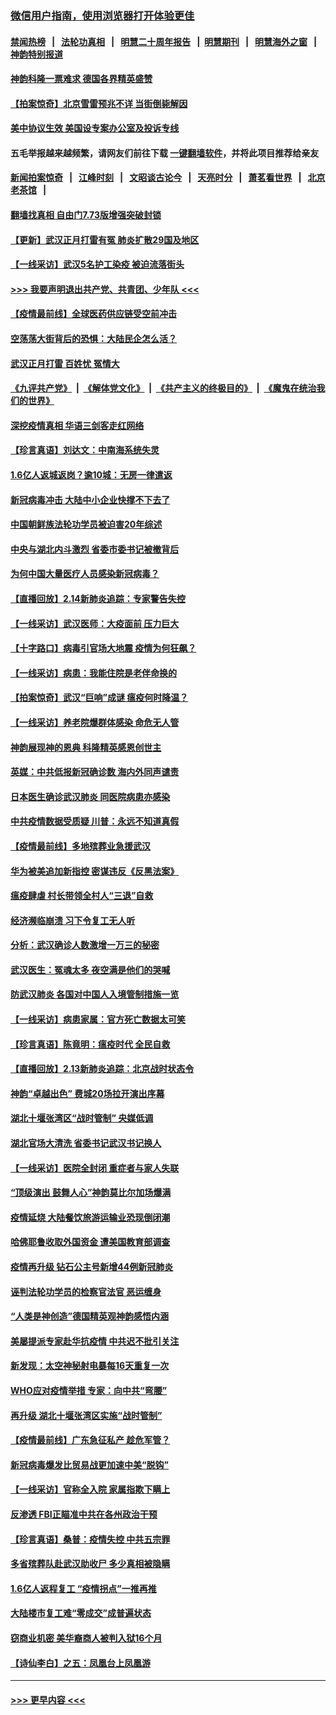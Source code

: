 ### [微信用户指南，使用浏览器打开体验更佳](https://github.com/gfw-breaker/banned-news1/blob/master/indexes/wechat-guide.md?t=0)
#### [禁闻热榜](热点新闻.md?t=0)  &nbsp;&nbsp;|&nbsp;&nbsp; [法轮功真相](https://github.com/gfw-breaker/truth/blob/master/README.md?t=0) &nbsp;&nbsp;|&nbsp;&nbsp; [明慧二十周年报告](https://github.com/gfw-breaker/mh-reports/blob/master/README.md?t=0) &nbsp;&nbsp;|&nbsp;&nbsp;[明慧期刊](https://github.com/gfw-breaker/mh-qikan) &nbsp;&nbsp;|&nbsp;&nbsp; [明慧海外之窗](https://github.com/gfw-breaker/mh-news/blob/master/README.md?t=0) &nbsp;&nbsp;|&nbsp;&nbsp; [神韵特别报道](https://github.com/gfw-breaker/mh-news/blob/master/shenyun.md?t=0)
#### [神韵科隆一票难求 德国各界精英盛赞](../pages/nf4514/n11870655.md?t=02151533) 
#### [【拍案惊奇】北京雪雷预兆不详 当街倒毙解因](../pages/nf4514/n11870203.md?t=02151533) 
#### [美中协议生效 美国设专案办公室及投诉专线](../pages/nf4514/n11870266.md?t=02151533) 
#### 五毛举报越来越频繁，请网友们前往下载 [一键翻墙软件](https://github.com/gfw-breaker/ssr-accounts)，并将此项目推荐给亲友
#### [新闻拍案惊奇](https://github.com/gfw-breaker/banned-news1/blob/master/pages/link4.md) &nbsp;&nbsp;|&nbsp;&nbsp; [江峰时刻](https://github.com/gfw-breaker/banned-news1/blob/master/pages/link4.md) &nbsp;&nbsp;|&nbsp;&nbsp; [文昭谈古论今](https://github.com/gfw-breaker/banned-news1/blob/master/pages/link4.md) &nbsp;&nbsp;|&nbsp;&nbsp; [天亮时分](https://github.com/gfw-breaker/banned-news1/blob/master/pages/link4.md) &nbsp;&nbsp;|&nbsp;&nbsp; [萧茗看世界](https://github.com/gfw-breaker/banned-news1/blob/master/pages/link4.md) &nbsp;&nbsp;|&nbsp;&nbsp; [北京老茶馆](https://github.com/gfw-breaker/banned-news1/blob/master/pages/link4.md) &nbsp;&nbsp;|&nbsp;&nbsp; 
#### [翻墙找真相 自由门7.73版增强突破封锁](../pages/nf4514/n11869569.md?t=02151533) 
#### [【更新】武汉正月打雷有冤 肺炎扩散29国及地区](../pages/nf4514/n11801312.md?t=02151533) 
#### [【一线采访】武汉5名护工染疫 被迫流落街头](../pages/nf4514/n11870054.md?t=02151533) 
#### [>>> 我要声明退出共产党、共青团、少年队 <<<](https://github.com/begood0513/goodnews/blob/master/quit/letter.md) 
#### [【疫情最前线】全球医药供应链受空前冲击](../pages/nf4514/n11869614.md?t=02151533) 
#### [空荡荡大街背后的恐惧：大陆民企怎么活？](../pages/nf4514/n11869676.md?t=02151533) 
#### [武汉正月打雷 百姓忧 冤情大](../pages/nf4514/n11869531.md?t=02151533) 
#### [《九评共产党》](https://github.com/begood0513/9ping.md/blob/master/README.md) &nbsp;|&nbsp; [《解体党文化》](../../../../jtdwh.md/blob/master/README.md)  &nbsp;|&nbsp; [《共产主义的终极目的》](../../../../gczydzjmd.md/blob/master/README.md) &nbsp;|&nbsp; [《魔鬼在统治我们的世界》](../../../../mgztzwmdsj.md/blob/master/README.md) 
#### [深挖疫情真相 华语三剑客走红网络](../pages/nf4514/n11867482.md?t=02151533) 
#### [【珍言真语】刘达文：中南海系统失灵](../pages/nf4514/n11869465.md?t=02151533) 
#### [1.6亿人返城返岗？逾10城：无房一律遣返](../pages/nf4514/n11869360.md?t=02151533) 
#### [新冠病毒冲击 大陆中小企业快撑不下去了](../pages/nf4514/n11869259.md?t=02151533) 
#### [中国朝鲜族法轮功学员被迫害20年综述](../pages/nf4514/n11846618.md?t=02151533) 
#### [中央与湖北内斗激烈 省委市委书记被撤背后](../pages/nf4514/n11868325.md?t=02151533) 
#### [为何中国大量医疗人员感染新冠病毒？](../pages/nf4514/n11869001.md?t=02151533) 
#### [【直播回放】2.14新肺炎追踪：专家警告失控](../pages/nf4514/n11868930.md?t=02151533) 
#### [【一线采访】武汉医师：大疫面前 压力巨大](../pages/nf4514/n11868829.md?t=02151533) 
#### [【十字路口】病毒引官场大地震 疫情为何狂飙？](../pages/nf4514/n11867660.md?t=02151533) 
#### [【一线采访】病患：我能住院是老伴命换的](../pages/nf4514/n11867769.md?t=02151533) 
#### [【拍案惊奇】武汉“巨响”成谜 瘟疫何时降温？](../pages/nf4514/n11867555.md?t=02151533) 
#### [【一线采访】养老院爆群体感染 命危无人管](../pages/nf4514/n11868341.md?t=02151533) 
#### [神韵展现神的恩典 科隆精英感恩创世主](../pages/nf4514/n11867850.md?t=02151533) 
#### [英媒：中共低报新冠确诊数 海内外同声谴责](../pages/nf4514/n11867421.md?t=02151533) 
#### [日本医生确诊武汉肺炎 同医院病患亦感染](../pages/nf4514/n11867779.md?t=02151533) 
#### [中共疫情数据受质疑 川普：永远不知道真假](../pages/nf4514/n11867195.md?t=02151533) 
#### [【疫情最前线】多地殡葬业急援武汉](../pages/nf4514/n11866914.md?t=02151533) 
#### [华为被美追加新指控 密谋违反《反黑法案》](../pages/nf4514/n11867191.md?t=02151533) 
#### [瘟疫肆虐 村长带领全村人“三退”自救](../pages/nf4514/n11861714.md?t=02151533) 
#### [经济濒临崩溃 习下令复工无人听](../pages/nf4514/n11867269.md?t=02151533) 
#### [分析：武汉确诊人数激增一万三的秘密](../pages/nf4514/n11866187.md?t=02151533) 
#### [武汉医生：冤魂太多 夜空满是他们的哭喊](../pages/nf4514/n11867107.md?t=02151533) 
#### [防武汉肺炎 各国对中国人入境管制措施一览](../pages/nf4514/n11838726.md?t=02151533) 
#### [【一线采访】病患家属：官方死亡数据太可笑](../pages/nf4514/n11866840.md?t=02151533) 
#### [【珍言真语】陈竟明：瘟疫时代 全民自救](../pages/nf4514/n11866765.md?t=02151533) 
#### [【直播回放】2.13新肺炎追踪：北京战时状态令](../pages/nf4514/n11866261.md?t=02151533) 
#### [神韵“卓越出色” 费城20场拉开演出序幕](../pages/nf4514/n11866232.md?t=02151533) 
#### [湖北十堰张湾区“战时管制” 央媒低调](../pages/nf4514/n11866013.md?t=02151533) 
#### [湖北官场大清洗 省委书记武汉书记换人](../pages/nf4514/n11865112.md?t=02151533) 
#### [【一线采访】医院全封闭 重症者与家人失联](../pages/nf4514/n11864778.md?t=02151533) 
#### [“顶级演出 鼓舞人心”神韵莫比尔加场爆满](../pages/nf4514/n11865855.md?t=02151533) 
#### [疫情延烧 大陆餐饮旅游运输业恐现倒闭潮](../pages/nf4514/n11865608.md?t=02151533) 
#### [哈佛耶鲁收取外国资金 遭美国教育部调查](../pages/nf4514/n11864950.md?t=02151533) 
#### [疫情再升级 钻石公主号新增44例新冠肺炎](../pages/nf4514/n11865033.md?t=02151533) 
#### [诬判法轮功学员的检察官法官 恶运缠身](../pages/nf4514/n11864380.md?t=02151533) 
#### [“人类是神创造”德国精英观神韵感悟内涵](../pages/nf4514/n11865185.md?t=02151533) 
#### [美屡提派专家赴华抗疫情 中共迟不批引关注](../pages/nf4514/n11864719.md?t=02151533) 
#### [新发现：太空神秘射电暴每16天重复一次](../pages/nf4514/n11864923.md?t=02151533) 
#### [WHO应对疫情举措 专家：向中共“弯腰”](../pages/nf4514/n11864727.md?t=02151533) 
#### [再升级 湖北十堰张湾区实施“战时管制”](../pages/nf4514/n11864771.md?t=02151533) 
#### [【疫情最前线】广东急征私产 趁危军管？](../pages/nf4514/n11864205.md?t=02151533) 
#### [新冠病毒爆发比贸易战更加速中美“脱钩”](../pages/nf4514/n11864470.md?t=02151533) 
#### [【一线采访】官称全入院 家属指欺下瞒上](../pages/nf4514/n11864466.md?t=02151533) 
#### [反渗透 FBI正瞄准中共在各州政治干预](../pages/nf4514/n11864300.md?t=02151533) 
#### [【珍言真语】桑普：疫情失控 中共五宗罪](../pages/nf4514/n11864157.md?t=02151533) 
#### [多省殡葬队赴武汉助收尸 多少真相被隐瞒](../pages/nf4514/n11864132.md?t=02151533) 
#### [1.6亿人返程复工 “疫情拐点”一推再推](../pages/nf4514/n11864186.md?t=02151533) 
#### [大陆楼市复工难“零成交”成普遍状态](../pages/nf4514/n11864106.md?t=02151533) 
#### [窃商业机密 美华裔商人被判入狱16个月](../pages/nf4514/n11863911.md?t=02151533) 
#### [【诗仙李白】之五：凤凰台上凤凰游](../pages/nf4514/n11825542.md?t=02151533) 

----
#### [ >>> 更早内容 <<< ](../indexes/nf4514-earlier.md)

